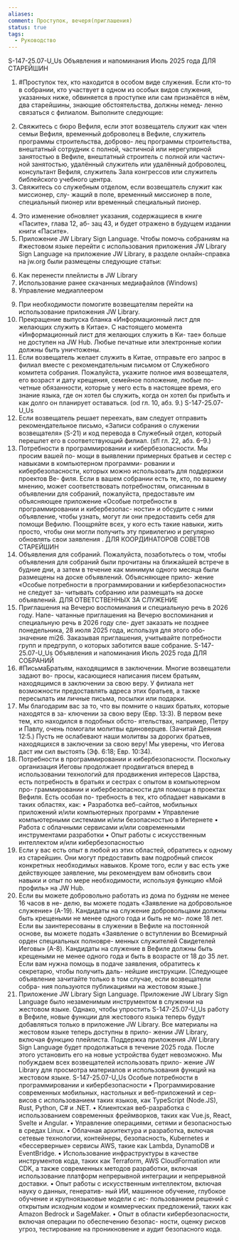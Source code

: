 ```yaml
---
aliases:
comment: Проступок, вечеря(приглашения)
status: true
tags:
  - Руководство
---
```


S-147-25.07-U_Us
Объявления и напоминания
Июль 2025 года
ДЛЯ СТАРЕЙШИН
1. #Проступок тех, кто находится в особом виде служения. Если кто-то в собрании, кто
участвует в одном из особых видов служения, указанных ниже, обвиняется в проступке
или сам признаётся в нём, два старейшины, знающие обстоятельства, должны немед-
ленно связаться с филиалом. Выполните следующие:
2) Свяжитесь с бюро Вефиля, если этот возвещатель служит как член семьи Вефиля,
временный доброволец в Вефиле, служитель программы строительства, доброво-
лец программы строительства, внештатный сотрудник с полной, частичной или
нерегулярной занятостью в Вефиле, внештатный строитель с полной или частич-
ной занятостью, удалённый служитель или удалённый доброволец, консультант
Вефиля, служитель Зала конгрессов или служитель библейского учебного центра.
3) Свяжитесь со служебным отделом, если возвещатель служит как миссионер, слу-
жащий в поле, временный миссионер в поле, специальный пионер или временный
специальный пионер.
4. Это изменение обновляет указания, содержащиеся в книге «Пасите», глава 12, аб-
зац 43, и будет отражено в будущем издании книги «Пасите».
5. Приложение JW Library Sign Language. Чтобы помочь собраниям на #жестовом языке
перейти с использования приложения JW Library Sign Language на приложение JW
Library, в разделе онлайн-справка на jw.org были размещены следующие статьи:
6) Как перенести плейлисты в JW Library
7) Использование ранее скачанных медиафайлов (Windows)
8) Управление медиаплеером
9. При необходимости помогите возвещателям перейти на использование приложения
JW Library.
10. Прекращение выпуска бланка «Информационный лист для желающих служить
в Китае». С настоящего момента «Информационный лист для желающих служить в Ки-
тае» больше не доступен на JW Hub. Любые печатные или электронные копии должны
быть уничтожены.
11. Если возвещатель желает служить в Китае, отправьте его запрос в филиал вместе с
рекомендательным письмом от Служебного комитета собрания. Пожалуйста, укажите
полное имя возвещателя, его возраст и дату крещения, семейное положение, любые по-
четные обязанности, которые у него есть в настоящее время, его знание языка, где он
хотел бы служить, когда он хотел бы прибыть и как долго он планирует оставаться. (od
гл. 10, абз. 9.)
S-147-25.07-U_Us
12. Если возвещатель решает переехать, вам следует отправить рекомендательное
письмо, «Записи собрания о служении возвещателя» (S-21) и код перевода в Служебный
отдел, который перешлет его в соответствующий филиал. (sfl гл. 22, абз. 6–9.)
13. Потребности в программировании и кибербезопасности. Мы просим вашей по-
мощи в выявлении примерных братьев и сестер с навыками в компьютерном программи-
ровании и кибербезопасности, которых можно использовать для поддержки проектов Ве-
филя. Если в вашем собрании есть те, кто, по вашему мнению, может соответствовать
потребностям, описанным в объявлении для собраний, пожалуйста, предоставьте им
объясняющее приложение «Особые потребности в программировании и кибербезопас-
ности» и обсудите с ними объявление, чтобы узнать, могут ли они предоставить себя для
помощи Вефилю. Поощряйте всех, у кого есть такие навыки, жить просто, чтобы они
могли получить эту привилегию и регулярно обновлять свои заявления .
ДЛЯ КООРДИНАТОРОВ СОВЕТОВ СТАРЕЙШИН
14. Объявления для собраний. Пожалуйста, позаботьтесь о том, чтобы объявления для
собраний были прочитаны на ближайшей встрече в будние дни, а затем в течение как
минимум одного месяца были размещены на доске объявлений. Объясняющее прило-
жение «Особые потребности в программировании и кибербезопасности» не следует за-
читывать собранию или размещать на доске объявлений.
ДЛЯ ОТВЕТСТВЕННЫХ ЗА СЛУЖЕНИЕ
15. Приглашения на Вечерю воспоминания и специальную речь в 2026 году. Напе-
чатанные приглашения на Вечерю воспоминания и специальную речь в 2026 году сле-
дует заказать не позднее понедельника, 28 июля 2025 года, используя для этого обо-
значение mi26. Заказывая приглашения, учитывайте потребности групп и предгрупп, о
которых заботится ваше собрание.
S-147-25.07-U_Us
Объявления и напоминания
Июль 2025 года
ДЛЯ СОБРАНИЙ
16. #ПисьмаБратьям, находящимся в заключении. Многие возвещатели задают во-
просы, касающиеся написания писем братьям, находящимся в заключении за свою веру.
У филиала нет возможности предоставлять адреса этих братьев, а также пересылать им
личные письма, посылки или подарки.
17. Мы благодарим вас за то, что вы помните о наших братьях, которые находятся в за-
ключении за свою веру (Евр. 13:3). В первом веке тем, кто находился в подобных обсто-
ятельствах, например, Петру и Павлу, очень помогали молитвы единоверцев. (Зачитай
Деяния 12:5.) Пусть не ослабевают наши молитвы за дорогих братьев, находящихся в
заключении за свою веру! Мы уверены, что Иегова даст им сил выстоять (Эф. 6:18; Евр.
10:34).
18. Потребности в программировании и кибербезопасности. Поскольку организация
Иеговы продолжает продвигаться вперед в использовании технологий для продвижения
интересов Царства, есть потребность в братьях и сестрах с опытом в компьютерном про-
граммировании и кибербезопасности для помощи в проектах Вефиля. Есть особая по-
требность в тех, кто обладает навыками в таких областях, как:
• Разработка веб-сайтов, мобильных приложений и/или компьютерных программ
• Управление компьютерными системами и/или безопасностью в Интернете
• Работа с облачными сервисами и/или современными инструментами разработки
• Опыт работы с искусственным интеллектом и/или кибербезопасностью
19. Если у вас есть опыт в любой из этих областей, обратитесь к одному из старейшин.
Они могут предоставить вам подробный список конкретных необходимых навыков. Кроме
того, если у вас есть уже действующее заявление, мы рекомендуем вам обновить свои
навыки и опыт по мере необходимости, используя функцию «Мой профиль» на JW Hub.
20. Если вы можете добровольно работать из дома по будням не менее 16 часов в не-
делю, вы можете подать «Заявление на добровольное служение» (A-19). Кандидаты на
служение добровольцами должны быть крещеными не менее одного года и быть не мо-
ложе 18 лет. Если вы заинтересованы в служении в Вефиле на постоянной основе, вы
можете подать «Заявление о вступлении во Всемирный орден специальных полновре-
менных служителей Свидетелей Иеговы» (A-8). Кандидаты на служение в Вефиле
должны быть крещеными не менее одного года и быть в возрасте от 18 до 35 лет. Если
вам нужна помощь в подаче заявления, обратитесь к секретарю, чтобы получить даль-
нейшие инструкции.
[Следующее объявление зачитайте только в том случае, если возвещатели собра-
ния пользуются публикациями на жестовом языке.]
21. Приложение JW Library Sign Language. Приложение JW Library Sign Language было
незаменимым инструментом в служении на жестовом языке. Однако, чтобы упростить
S-147-25.07-U_Us
работу в Вефиле, новые функции для жестового языка теперь будут добавляться только
в приложение JW Library. Все материалы на жестовом языке теперь доступны в прило-
жении JW Library, включая функцию плейлиста. Поддержка приложения JW Library Sign
Language будет продолжаться в течение 2025 года. После этого установить его на новые
устройства будет невозможно. Мы побуждаем всех возвещателей использовать прило-
жение JW Library для просмотра материалов и использования функций на жестовом
языке.
S-147-25.07-U_Us
Особые потребности в программировании и кибербезопасности
• Программирование современных мобильных, настольных и веб-приложений и сер-
висов с использованием таких языков, как TypeScript (Node.JS), Rust, Python, C# и
.NET.
• Клиентская веб-разработка с использованием современных фреймворков, таких
как Vue.js, React, Svelte и Angular.
• Управление операциями, сетями и безопасностью в средах Linux.
• Облачная архитектура и разработка, включая сетевые технологии, контейнеры,
безопасность, Kubernetes и «бессерверные» сервисы AWS, такие как Lambda,
DynamoDB и EventBridge.
• Использование инфраструктуры в качестве инструментов кода, таких как Terraform,
AWS CloudFormation или CDK, а также современных методов разработки, включая
использование платформ непрерывной интеграции и непрерывной доставки.
• Опыт работы с искусственным интеллектом, включая науку о данных, генератив-
ный ИИ, машинное обучение, глубокое обучение и крупноязыковые модели с ис-
пользованием решений с открытым исходным кодом и коммерческих предложений,
таких как Amazon Bedrock и SageMaker.
• Опыт в области кибербезопасности, включая операции по обеспечению безопас-
ности, оценку рисков угроз, тестирование на проникновение и аудит безопасного
кода.